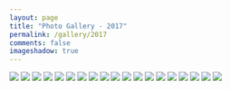 ```yaml
---
layout: page
title: "Photo Gallery - 2017"
permalink: /gallery/2017
comments: false
imageshadow: true
---
```


<img src="https://lightfocus-1256547063.cos.ap-hongkong.myqcloud.com/gallery/2017/DSC_4578.jpg">

<img src="https://lightfocus-1256547063.cos.ap-hongkong.myqcloud.com/gallery/2017/DSC_4531.jpg">

<img src="https://lightfocus-1256547063.cos.ap-hongkong.myqcloud.com/gallery/2017/DSC_4502.jpg">

<img src="https://lightfocus-1256547063.cos.ap-hongkong.myqcloud.com/gallery/2017/DSC_4500.jpg">

<img src="https://lightfocus-1256547063.cos.ap-hongkong.myqcloud.com/gallery/2017/DSC_4494.jpg">

<img src="https://lightfocus-1256547063.cos.ap-hongkong.myqcloud.com/gallery/2017/DSC_4366.jpg">

<img src="https://lightfocus-1256547063.cos.ap-hongkong.myqcloud.com/gallery/2017/DSC_4327.jpg">

<img src="https://lightfocus-1256547063.cos.ap-hongkong.myqcloud.com/gallery/2017/DSC_4272.jpg">

<img src="https://lightfocus-1256547063.cos.ap-hongkong.myqcloud.com/gallery/2017/DSC_4219.jpg">

<img src="https://lightfocus-1256547063.cos.ap-hongkong.myqcloud.com/gallery/2017/DSC_4190.jpg">

<img src="https://lightfocus-1256547063.cos.ap-hongkong.myqcloud.com/gallery/2017/DSC_3941.jpg">

<img src="https://lightfocus-1256547063.cos.ap-hongkong.myqcloud.com/gallery/2017/DSC_3919.jpg">

<img src="https://lightfocus-1256547063.cos.ap-hongkong.myqcloud.com/gallery/2017/DSC_3850.jpg">

<img src="https://lightfocus-1256547063.cos.ap-hongkong.myqcloud.com/gallery/2017/DSC_3820.jpg">

<img src="https://lightfocus-1256547063.cos.ap-hongkong.myqcloud.com/gallery/2017/DSC_3814.jpg">

<img src="https://lightfocus-1256547063.cos.ap-hongkong.myqcloud.com/gallery/2017/DSC_3558.jpg">

<img src="https://lightfocus-1256547063.cos.ap-hongkong.myqcloud.com/gallery/2017/DSC_3483.jpg">

<img src="https://lightfocus-1256547063.cos.ap-hongkong.myqcloud.com/gallery/2017/DSC_3405.jpg">

<img src="https://lightfocus-1256547063.cos.ap-hongkong.myqcloud.com/gallery/2017/DSC_3386.jpg">